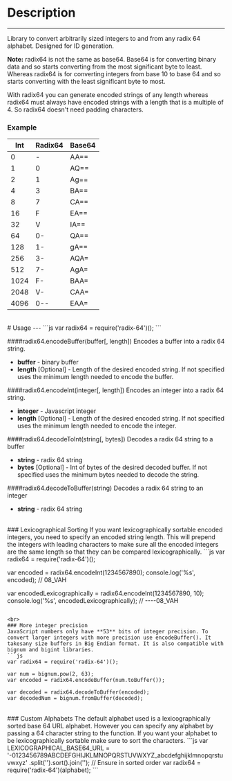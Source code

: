 # Description
---
Library to convert arbitrarily sized integers to and from any radix 64 alphabet. Designed for ID generation.

**Note:** radix64 is not the same as base64. Base64 is for converting binary data and so starts converting from the most significant byte to least. Whereas radix64 is for converting integers from base 10 to base 64 and so starts converting with the least significant byte to most.

With radix64 you can generate encoded strings of any length whereas radix64 must always have encoded strings with a length that is a multiple of 4. So radix64 doesn't need padding characters.

### Example
Int | Radix64 | Base64
------|------|-------
0     |-     |AA==
1     |0     |AQ==  
2     |1     |Ag==  
4     |3     |BA==  
8     |7     |CA==  
16    |F     |EA==  
32    |V     |IA==  
64    |0-    |QA==  
128   |1-    |gA==  
256   |3-    |AQA=  
512   |7-    |AgA=
1024  |F-    |BAA=
2048  |V-    |CAA=
4096  |0--   |EAA=

<br>
# Usage
---
```js
var radix64 = require('radix-64')();
```

####radix64.encodeBuffer(buffer[, length])
Encodes a buffer into a radix 64 string.
* **buffer** - binary buffer
* **length** [Optional] - Length of the desired encoded string. If not specified uses the minimum length needed to encode the buffer.

####radix64.encodeInt(integer[, length])
Encodes an integer into a radix 64 string.
* **integer** - Javascript integer 
* **length** [Optional] -  Length of the desired encoded string. If not specified uses the minimum length needed to encode the integer.

####radix64.decodeToInt(string[, bytes])
Decodes a radix 64 string to a buffer
* **string** - radix 64 string
* **bytes** [Optional] - Int of bytes of the desired decoded buffer. If not specified uses the minimum bytes needed to decode the string.

####radix64.decodeToBuffer(string)
Decodes a radix 64 string to an integer
* **string** - radix 64 string

<br>
### Lexicographical Sorting
If you want lexicographically sortable encoded integers, you need to specify an encoded string length. This will prepend the integers with leading characters to make sure all the encoded integers are the same length so that they can be compared lexicographically.
```js
var radix64 = require('radix-64')();

var encoded = radix64.encodeInt(1234567890);
console.log('%s', encoded); // 08_VAH

var encodedLexicographically = radix64.encodeInt(1234567890, 10);
console.log('%s', encodedLexicographically); // ----08_VAH
```

<br>
### More integer precision
JavaScript numbers only have **53** bits of integer precision. To convert larger integers with more precision use encodeBuffer(). It takesany size buffers in Big Endian format. It is also compatible with bignum and bigint libraries.
```js
var radix64 = require('radix-64')();

var num = bignum.pow(2, 63);
var encoded = radix64.encodeBuffer(num.toBuffer());

var decoded = radix64.decodeToBuffer(encoded);
var decodedNum = bignum.fromBuffer(decoded);
```

<br>
### Custom Alphabets
The default alphabet used is a lexicographically sorted base 64 URL alphabet. However you can specify any alphabet by passing a 64 character string to the function. If you want your alphabet to be lexicographically sortable make sure to sort the characters.
```js
var LEXICOGRAPHICAL_BASE64_URL =
  '-0123456789ABCDEFGHIJKLMNOPQRSTUVWXYZ_abcdefghijklmnopqrstuvwxyz'
    .split('').sort().join(''); // Ensure in sorted order
var radix64 = require('radix-64')(alphabet);
```
